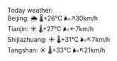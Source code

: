 Today weather:  
Beijing: 🌦   🌡️+26°C 🌬️↗30km/h  
Tianjin: ☀️   🌡️+27°C 🌬️←7km/h  
Shijiazhuang: ☀️   🌡️+31°C 🌬️↖7km/h  
Tangshan: ☀️   🌡️+33°C 🌬️↖21km/h  
